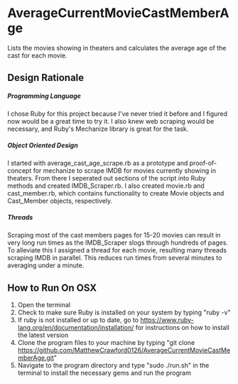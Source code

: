 # AverageCurrentMovieCastMemberAge
Lists the movies showing in theaters and calculates the average age of the cast for each movie.

## Design Rationale

##### Programming Language
I chose Ruby for this project because I've never tried it before and I figured now would be a great time to try it. I also knew web scraping would be necessary, and Ruby's Mechanize library is great for the task.
##### Object Oriented Design
I started with average_cast_age_scrape.rb as a prototype and proof-of-concept for mechanize to scrape IMDB for movies currently showing in theaters. From there I seperated out sections of the script into Ruby methods and created IMDB_Scraper.rb. I also created movie.rb and cast_member.rb, which contains functionality to create Movie objects and Cast_Member objects, respectively. 
##### Threads
Scraping most of the cast members pages for 15-20 movies can result in very long run times as the IMDB_Scraper slogs through hundreds of pages. To alleviate this I assigned a thread for each movie, resulting many threads scraping IMDB in parallel. This reduces run times from several minutes to averaging under a minute.

## How to Run On OSX
1. Open the terminal
2. Check to make sure Ruby is installed on your system by typing "ruby -v"
3. If ruby is not installed or up to date, go to https://www.ruby-lang.org/en/documentation/installation/ for instructions on how to install the latest version
4. Clone the program files to your machine by typing "git clone https://github.com/MatthewCrawford0126/AverageCurrentMovieCastMemberAge.git"
5. Navigate to the program directory and type "sudo ./run.sh" in the terminal to install the necessary gems and run the program


